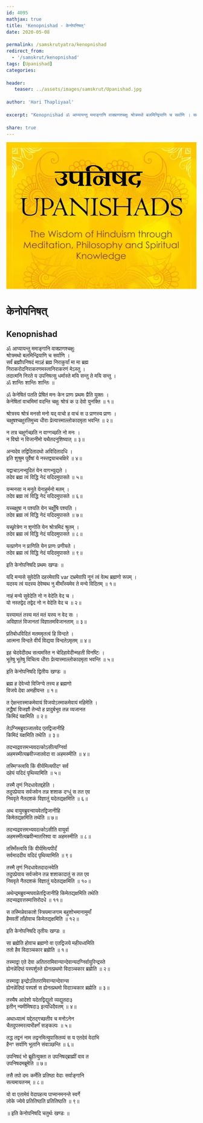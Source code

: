 ```yaml
---
id: 4095    
mathjax: true    
title: 'Kenopnishad - केनोपनिषत्'    
date: 2020-05-08    

permalink: /samskrutyatra/kenopnishad
redirect_from: 
  - '/samskrut/kenopnishad'
tags: [Upanishad]    
categories:    
    
header:    
   teaser: ../assets/images/samskrut/Upanishad.jpg    
    
author: 'Hari Thapliyaal'    
    
excerpt: "Kenopnishad ॐ आप्यायन्तु ममाङ्गानि वाक्प्राणश्चक्षुः श्रोत्रमथो बलमिन्द्रियाणि च सर्वाणि । सर्वं ब्रह्मौपनिषदं माऽहं ब्रह्म निराकुर्यां मा मा ब्रह्म निराकरोदनिराकरणमस्त्वनिराकरणं मेऽस्तु । तदात्मनि निरते य उपनिषत्सु धर्मास्ते मयि सन्तु ते मयि सन्तु । ॐ शान्तिः शान्तिः शान्तिः ॥ ॐ केनेषितं"
    
share: true    
---
```

![](../assets/images/samskrut/Upanishad.jpg)    
    
# केनोपनिषत्    
## Kenopnishad    
    
ॐ आप्यायन्तु ममाङ्गानि वाक्प्राणश्चक्षुः    
श्रोत्रमथो बलमिन्द्रियाणि च सर्वाणि ।    
सर्वं ब्रह्मौपनिषदं माऽहं ब्रह्म निराकुर्यां मा मा ब्रह्म    
निराकरोदनिराकरणमस्त्वनिराकरणं मेऽस्तु ।    
तदात्मनि निरते य उपनिषत्सु धर्मास्ते मयि सन्तु ते मयि सन्तु ।    
ॐ शान्तिः शान्तिः शान्तिः ॥    
    
ॐ केनेषितं पतति प्रेषितं मनः केन प्राणः प्रथमः प्रैति युक्तः ।    
केनेषितां वाचमिमां वदन्ति चक्षुः श्रोत्रं क उ देवो युनक्ति ॥ १॥    
    
श्रोत्रस्य श्रोत्रं मनसो मनो यद् वाचो ह वाचं स उ प्राणस्य प्राणः ।    
चक्षुषश्चक्षुरतिमुच्य धीराः प्रेत्यास्माल्लोकादमृता भवन्ति ॥ २॥    
    
न तत्र चक्षुर्गच्छति न वाग्गच्छति नो मनः ।    
न विद्मो न विजानीमो यथैतदनुशिष्यात् ॥ ३॥    
    
अन्यदेव तद्विदितादथो अविदितादधि ।    
इति शुश्रुम पूर्वेषां ये नस्तद्व्याचचक्षिरे ॥ ४॥    
    
यद्वाचाऽनभ्युदितं येन वागभ्युद्यते ।    
तदेव ब्रह्म त्वं विद्धि नेदं यदिदमुपासते ॥ ५॥    
    
यन्मनसा न मनुते येनाहुर्मनो मतम् ।    
तदेव ब्रह्म त्वं विद्धि नेदं यदिदमुपासते ॥ ६॥    
    
यच्चक्षुषा न पश्यति येन चक्षूँषि पश्यति ।    
तदेव ब्रह्म त्वं विद्धि नेदं यदिदमुपासते ॥ ७॥    
    
यच्छ्रोत्रेण न श‍ृणोति येन श्रोत्रमिदं श्रुतम् ।    
तदेव ब्रह्म त्वं विद्धि नेदं यदिदमुपासते ॥ ८॥    
    
यत्प्राणेन न प्राणिति येन प्राणः प्रणीयते ।    
तदेव ब्रह्म त्वं विद्धि नेदं यदिदमुपासते ॥ ९॥    
    
 इति केनोपनिषदि प्रथमः खण्डः ॥    
    
यदि मन्यसे सुवेदेति दहरमेवापि  var  दभ्रमेवापि  नूनं त्वं वेत्थ ब्रह्मणो रूपम् ।    
यदस्य त्वं यदस्य देवेष्वथ नु मीमाँस्यमेव ते मन्ये विदितम् ॥ १॥    
    
नाहं मन्ये सुवेदेति नो न वेदेति वेद च ।    
यो नस्तद्वेद तद्वेद नो न वेदेति वेद च ॥ २॥    
    
यस्यामतं तस्य मतं मतं यस्य न वेद सः ।    
अविज्ञातं विजानतां विज्ञातमविजानताम् ॥ ३॥    
    
प्रतिबोधविदितं मतममृतत्वं हि विन्दते ।    
आत्मना विन्दते वीर्यं विद्यया विन्दतेऽमृतम् ॥ ४॥    
    
इह चेदवेदीदथ सत्यमस्ति न चेदिहावेदीन्महती विनष्टिः ।    
भूतेषु भूतेषु विचित्य धीराः प्रेत्यास्माल्लोकादमृता भवन्ति ॥ ५॥    
    
इति केनोपनिषदि द्वितीयः खण्डः ॥    
    
ब्रह्म ह देवेभ्यो विजिग्ये तस्य ह ब्रह्मणो    
विजये देवा अमहीयन्त ॥ १॥    
    
त ऐक्षन्तास्माकमेवायं विजयोऽस्माकमेवायं महिमेति ।    
तद्धैषां विजज्ञौ तेभ्यो ह प्रादुर्बभूव तन्न व्यजानत    
किमिदं यक्षमिति ॥ २॥    
    
तेऽग्निमब्रुवञ्जातवेद एतद्विजानीहि    
किमिदं यक्षमिति तथेति ॥ ३॥    
    
तदभ्यद्रवत्तमभ्यवदत्कोऽसीत्यग्निर्वा    
अहमस्मीत्यब्रवीज्जातवेदा वा अहमस्मीति ॥ ४॥    
    
तस्मिꣳस्त्वयि किं वीर्यमित्यपीदꣳ सर्वं    
दहेयं यदिदं पृथिव्यामिति ॥ ५॥    
    
तस्मै तृणं निदधावेतद्दहेति ।    
तदुपप्रेयाय सर्वजवेन तन्न शशाक दग्धुं स तत एव    
निववृते नैतदशकं विज्ञातुं यदेतद्यक्षमिति ॥ ६॥    
    
अथ वायुमब्रुवन्वायवेतद्विजानीहि    
किमेतद्यक्षमिति तथेति ॥ ७॥    
    
तदभ्यद्रवत्तमभ्यवदत्कोऽसीति वायुर्वा    
अहमस्मीत्यब्रवीन्मातरिश्वा वा अहमस्मीति ॥ ८॥    
    
तस्मिँस्त्वयि किं वीर्यमित्यपीदँ    
सर्वमाददीय यदिदं पृथिव्यामिति ॥ ९॥    
    
तस्मै तृणं निदधावेतदादत्स्वेति    
तदुपप्रेयाय सर्वजवेन तन्न शशाकादातुं स तत एव    
निववृते नैतदशकं विज्ञातुं यदेतद्यक्षमिति ॥ १०॥    
    
अथेन्द्रमब्रुवन्मघवन्नेतद्विजानीहि किमेतद्यक्षमिति तथेति    
तदभ्यद्रवत्तस्मात्तिरोदधे ॥ ११॥    
    
स तस्मिन्नेवाकाशे स्त्रियमाजगाम बहुशोभमानामुमाँ    
हैमवतीं ताँहोवाच किमेतद्यक्षमिति ॥ १२॥    
    
इति केनोपनिषदि तृतीयः खण्डः ॥    
    
सा ब्रह्मेति होवाच ब्रह्मणो वा एतद्विजये महीयध्वमिति    
ततो हैव विदाञ्चकार ब्रह्मेति ॥ १॥    
    
तस्माद्वा एते देवा अतितरामिवान्यान्देवान्यदग्निर्वायुरिन्द्रस्ते    
ह्येनन्नेदिष्ठं पस्पर्शुस्ते ह्येनत्प्रथमो विदाञ्चकार ब्रह्मेति ॥ २॥    
    
तस्माद्वा इन्द्रोऽतितरामिवान्यान्देवान्स    
ह्येनन्नेदिष्ठं पस्पर्श स ह्येनत्प्रथमो विदाञ्चकार ब्रह्मेति ॥ ३॥    
    
तस्यैष आदेशो यदेतद्विद्युतो व्यद्युतदा३    
इतीन् न्यमीमिषदा३ इत्यधिदैवतम् ॥ ४॥    
    
अथाध्यात्मं यद्देतद्गच्छतीव च मनोऽनेन    
चैतदुपस्मरत्यभीक्ष्णँ सङ्कल्पः ॥ ५॥    
    
तद्ध तद्वनं नाम तद्वनमित्युपासितव्यं स य एतदेवं वेदाभि    
हैनꣳ सर्वाणि भूतानि संवाञ्छन्ति ॥ ६॥    
    
उपनिषदं भो ब्रूहीत्युक्ता त उपनिषद्ब्राह्मीं वाव त    
उपनिषदमब्रूमेति ॥ ७॥    
    
तसै तपो दमः कर्मेति प्रतिष्ठा वेदाः सर्वाङ्गानि    
सत्यमायतनम् ॥ ८॥    
    
यो वा एतामेवं वेदापहत्य पाप्मानमनन्ते स्वर्गे    
लोके ज्येये प्रतितिष्ठति प्रतितिष्ठति ॥ ९॥    
    
॥ इति केनोपनिषदि चतुर्थः खण्डः ॥    
    
